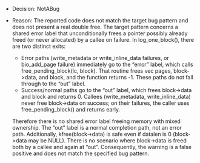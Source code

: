 - Decision: NotABug
- Reason: The reported code does not match the target bug pattern and does not present a real double free. The target pattern concerns a shared error label that unconditionally frees a pointer possibly already freed (or never allocated) by a callee on failure. In log_one_block(), there are two distinct exits:
  - Error paths (write_metadata or write_inline_data failures, or bio_add_page failure) immediately go to the “error” label, which calls free_pending_block(lc, block). That routine frees vec pages, block->data, and block, and the function returns -1. These paths do not fall through to the “out” label.
  - Success/normal paths go to the “out” label, which frees block->data and block and returns 0. Callees (write_metadata, write_inline_data) never free block->data on success; on their failures, the caller uses free_pending_block() and returns early.

  Therefore there is no shared error label freeing memory with mixed ownership. The “out” label is a normal completion path, not an error path. Additionally, kfree(block->data) is safe even if datalen is 0 (block->data may be NULL). There is no scenario where block->data is freed both by a callee and again at “out”. Consequently, the warning is a false positive and does not match the specified bug pattern.

